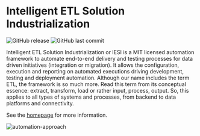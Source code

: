 # Intelligent ETL Solution Industrialization

![GitHub release](https://img.shields.io/github/release-pre/metadew/iesi.svg)
![GitHub last commit](https://img.shields.io/github/last-commit/metadew/iesi.svg)

Intelligent ETL Solution Industrialization or IESI is a MIT licensed automation framework to automate end-to-end delivery and testing processes for data driven initiatives (integration or migration). 
It allows the configuration, execution and reporting on automated executions driving development, testing and deployment automation. 
Although our name includes the term ETL, the framework is so much more. 
Read this term from its conceptual essence: extract, transform, load or rather input, process, output. 
So, this applies to all types of systems and processes, from backend to data platforms and connectivity.

See the [homepage](https://metadew.github.io/iesi/index.html) for more information.

![automation-approach](https://metadew.github.io/iesi/images/introduction/automation-approach.png)

